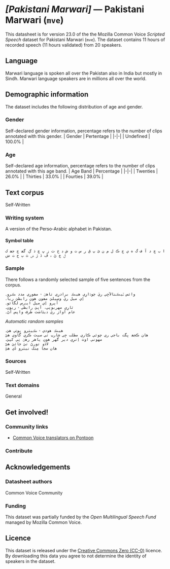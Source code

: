 # *[Pakistani Marwari]* &mdash; Pakistani Marwari (`mve`)
This datasheet is for version 23.0 of the the Mozilla Common Voice *Scripted Speech* dataset 
for Pakistani Marwari (`mve`). The dataset contains 11 hours of recorded
speech (11 hours validated) from 20 speakers.

## Language
Marwari language is spoken all over the Pakistan also in India but mostly in Sindh. Marwari language speakers are in millions all over the world.
<!-- {{LANGUAGE_DESCRIPTION}} -->
<!-- Provide a brief (1-2 paragraph) description of your language -->
<!-- ### Variants -->
<!-- {{VARIANT_DESCRIPTION}} -->
<!-- @ OPTIONAL @ -->
<!-- Describe the variants (MCV variants) of your language -->
<!-- Original Answer: -->
<!-- Thali, Godwari, and Dhatki -->

## Demographic information
The dataset includes the following distribution of age and gender.
<!-- You can get a lot of the information in this section from https://analyzer.cv-toolbox.web.tr/browse -->

### Gender
Self-declared gender information, percentage refers to the number of clips annotated with this gender.
| Gender | Pertentage |
|-|-|
| Undefined | 100.0% |
<!-- {{GENDER_TABLE}} -->
<!-- @ AUTOMATICALLY GENERATED @ -->
<!-- | Gender | Frequency |
|--------|-----------|
| male, masculine | ? |
| undeclared | ? |
| female, feminine | ? | -->

### Age
Self-declared age information, percentage refers to the number of clips annotated with this age band.
| Age Band | Percentage |
|-|-|
| Twenties | 26.0% |
| Thirties | 33.0% |
| Fourties | 39.0% |
<!-- {{AGE_TABLE}} -->
<!-- @ AUTOMATICALLY GENERATED @ -->
<!-- | Age band | Frequency |
|----------|-----------|
| teens | ? |
| twenties | ? |
| thirties | ? |
| fourties | ? |
| fifties | ? |
   ...if other age ranges are present in your data, add rows... -->

## Text corpus
Self-Written
<!-- {{TEXT_CORPUS_DESCRIPTION}} -->
<!-- @ OPTIONAL @ -->
<!-- An overview of the text corpus, with information such as average length (in characters and words) of validated sentences. -->

### Writing system
A version of the Perso-Arabic alphabet in Pakistan.
<!-- {{WRITING_SYSTEM_DESCRIPTION}} -->
<!-- @ OPTIONAL @ -->
<!-- A description of the writing system (or writing systems) used in the text corpus -->

#### Symbol table
```ا ب چ د آ ف گ ه ي ج ڪ ل م ن ئ پ ق ر س ت و ش ڊ خ ٽ ز ڀ ڇ ڌ ڳ گھ ڄ جھ ک ݪ ڃ ڻ ہ ڦ ڏ ڙ ݾ ٿ ٻ ح ٺ ښ```
<!-- {{ALPHABET_TABLE}} -->
<!-- @ OPTIONAL @ -->
<!-- If the writing system is alphabetic, you can include the valid alphabet here -->

### Sample
There follows a randomly selected sample of five sentences from the corpus.
```
وائس ٽيڪنالآجِي ريَ چوڌارِي ھيڪ برادرِي ٺاھڻ ۾ مھورِي مدد ڪرو۔
اِي ميل ريَ وسِيليَ مھون ھون رابطيَ ريا۔
آپرو اِي ميل ايڊرس لگائو۔
ٿارِي مهربونِي، آپيَ رابطي ۾ ريون۔
عام آواز ريَ ڊيٽاسَٽ طرف واپس آڻ۔
```

*Automatic random samples*

```
هيڪ هودي ۾ ڪيترو پوڻِي هيَ۔
ھان ڪجھ ڀگت باجي ري چوٿي ڪاري مطلب جِي شارپ تي سيٽ ڪري گاوي ھيَََ
مهوني اوٿ اِترِي دير گهر هون ٻاهر رهڻ نِي کپيَ۔
لاڏو تورڻ تيَ جائيَ ھيََََ
ھان سجا مِنک نيترو ڏَي ھيََََ
```
<!-- {{SENTENCES_SAMPLE}} -->

### Sources
Self-Written
<!-- {{SOURCES_LIST}} -->
<!-- @ OPTIONAL @ -->
<!-- A list of sentence sources, can be curated to the top-N -->

### Text domains
General
<!-- {{TEXT_DOMAIN_DESCRIPTION}} -->
<!-- @ OPTIONAL @ -->
<!-- What text domains are represented in the corpus? -->

## Get involved!

### Community links
* [Common Voice translators on Pontoon](https://pontoon.mozilla.org/mve/common-voice/contributors/)

### Contribute
<!-- {{CONTRIBUTE_LINKS_LIST}} -->
<!-- Here you can include links for how to contribute to the dataset -->

## Acknowledgements

### Datasheet authors
Common Voice Community
<!-- {{DATASHEET_AUTHORS_LIST}} -->
<!-- A list in the format of: Your Name <email@email.com> -->

### Funding
This dataset was partially funded by the *Open Multilingual Speech Fund* managed by Mozilla Common Voice.
<!-- {{FUNDING_DESCRIPTION}} -->
<!-- @ OPTIONAL @ -->
<!-- If you received any funding, you can include the acknowledgement here -->

## Licence
This dataset is released under the [Creative Commons Zero (CC-0)](https://creativecommons.org/public-domain/cc0/) licence. By downloading this data
you agree to not determine the identity of speakers in the dataset.